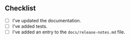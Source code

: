 ## Checklist

- [ ] I've updated the documentation.
- [ ] I've added tests.
- [ ] I've added an entry to the `docs/release-notes.md` file.
